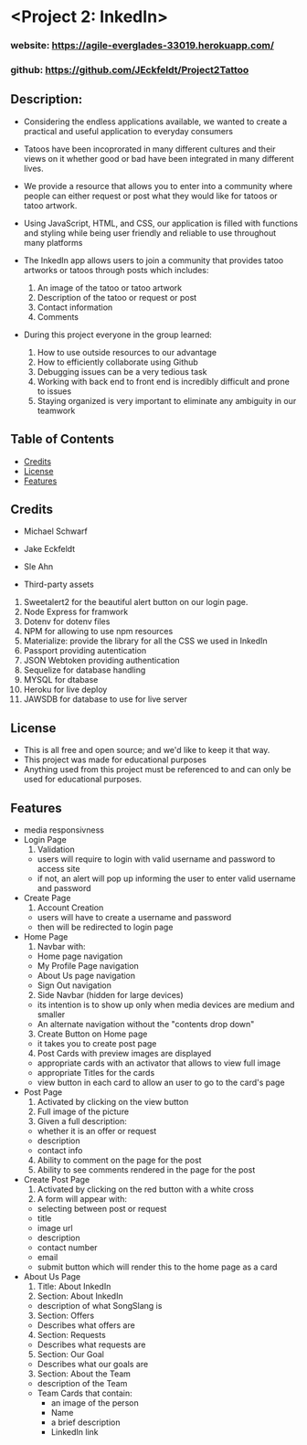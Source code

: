 # <Project 2: InkedIn>
### website: <a href='https://agile-everglades-33019.herokuapp.com/'>https://agile-everglades-33019.herokuapp.com/</a>
### github: <a href='https://github.com/JEckfeldt/Project2Tattoo'>https://github.com/JEckfeldt/Project2Tattoo</a>
## Description:
  - Considering the endless applications available, we wanted to create a practical and useful application to everyday consumers
      
  - Tatoos have been incoprorated in many different cultures and their views on it whether good or bad have been integrated in many different lives. 
      
  - We provide a resource that allows you to enter into a community where people can either request or post what they would like for tatoos or tatoo artwork.
      
  - Using JavaScript, HTML, and CSS, our application is filled with functions and styling while being user friendly and reliable to use throughout many platforms

- The InkedIn app allows users to join a community that provides tatoo artworks or tatoos through posts which includes: 
  1. An image of the tatoo or tatoo artwork
  2. Description of the tatoo or request or post
  3. Contact information
  4. Comments 
  

- During this project everyone in the group learned:
  1. How to use outside resources to our advantage
  2. How to efficiently collaborate using Github 
  3. Debugging issues can be a very tedious task
  4. Working with back end to front end is incredibly difficult and prone to issues
  4. Staying organized is very important to eliminate any ambiguity in our teamwork 

## Table of Contents 
- [Credits](#Credits)
- [License](#license)
- [Features](#Features)

## Credits
- Michael Schwarf
- Jake Eckfeldt
- Sle Ahn

- Third-party assets
 1. Sweetalert2 for the beautiful alert button on our login page.
 2. Node Express for framwork
 3. Dotenv for dotenv files
 4. NPM for allowing to use npm resources
 5. Materialize: provide the library for all the CSS we used in InkedIn
 6. Passport providing autentication
 7. JSON Webtoken providing authentication
 8. Sequelize for database handling
 9. MYSQL for dtabase
 10. Heroku for live deploy
 11. JAWSDB for database to use for live server

## License
- This is all free and open source; and we'd like to keep it that way.
- This project was made for educational purposes
- Anything used from this project must be referenced to and can only be used for educational purposes.

## Features
- media responsivness
- Login Page
  1. Validation
    - users will require to login with valid username and password to access site
    - if not, an alert will pop up informing the user to enter valid username and password
- Create Page
  1. Account Creation
    - users will have to create a username and password
    - then will be redirected to login page
- Home Page
  1. Navbar with:
    - Home page navigation
    - My Profile Page navigation
    - About Us page navigation
    - Sign Out navigation
  2. Side Navbar (hidden for large devices)
    - its intention is to show up only when media devices are medium and smaller
    - An alternate navigation without the "contents drop down" 
  3. Create Button on Home page
    - it takes you to create post page
  4. Post Cards with preview images are displayed 
    - appropriate cards with an activator that allows to view full image
    - appropriate Titles for the cards
    - view button in each card to allow an user to go to the card's page
- Post Page
  1. Activated by clicking on the view button
  2. Full image of the picture
  3. Given a full description:
    - whether it is an offer or request
    - description
    - contact info
  4. Ability to comment on the page for the post
  5. Ability to see comments rendered in the page for the post
- Create Post Page
  1. Activated by clicking on the red button with a white cross
  2. A form will appear with:
    - selecting between post or request
    - title
    - image url
    - description
    - contact number
    - email
    - submit button which will render this to the home page as a card
- About Us Page
  1. Title: About InkedIn
  2. Section: About InkedIn
    - description of what SongSlang is
  3. Section: Offers
    - Describes what offers are
  4. Section: Requests
    - Describes what requests are
  5. Section: Our Goal
    - Describes what our goals are
  3. Section: About the Team
    - description of the Team
    - Team Cards that contain:
      - an image of the person
      - Name
      - a brief description
      - LinkedIn link